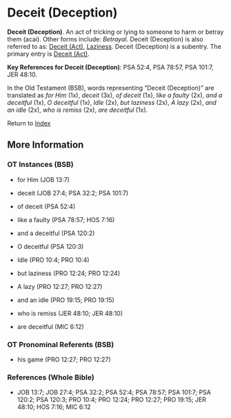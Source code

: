 # Deceit (Deception)
**Deceit (Deception)**. 
An act of tricking or lying to someone to harm or betray them (acai). 
Other forms include: 
*Betrayal*. 
Deceit (Deception) is also referred to as: 
[Deceit (Act)](Deceit.md), [Laziness](Laziness.md). 
Deceit (Deception) is a subentry. The primary entry is 
[Deceit (Act)](Deceit.md). 


**Key References for Deceit (Deception)**: 
PSA 52:4, PSA 78:57, PSA 101:7, JER 48:10. 


In the Old Testament (BSB), words representing “Deceit (Deception)” are translated as 
*for Him* (1x), *deceit* (3x), *of deceit* (1x), *like a faulty* (2x), *and a deceitful* (1x), *O deceitful* (1x), *Idle* (2x), *but laziness* (2x), *A lazy* (2x), *and an idle* (2x), *who is remiss* (2x), *are deceitful* (1x). 




Return to [Index](00-Index.md)

## More Information

### OT Instances (BSB)

* for Him (JOB 13:7)

* deceit (JOB 27:4; PSA 32:2; PSA 101:7)

* of deceit (PSA 52:4)

* like a faulty (PSA 78:57; HOS 7:16)

* and a deceitful (PSA 120:2)

* O deceitful (PSA 120:3)

* Idle (PRO 10:4; PRO 10:4)

* but laziness (PRO 12:24; PRO 12:24)

* A lazy (PRO 12:27; PRO 12:27)

* and an idle (PRO 19:15; PRO 19:15)

* who is remiss (JER 48:10; JER 48:10)

* are deceitful (MIC 6:12)



### OT Pronominal Referents (BSB)

* his game (PRO 12:27; PRO 12:27)



### References (Whole Bible)

* JOB 13:7; JOB 27:4; PSA 32:2; PSA 52:4; PSA 78:57; PSA 101:7; PSA 120:2; PSA 120:3; PRO 10:4; PRO 12:24; PRO 12:27; PRO 19:15; JER 48:10; HOS 7:16; MIC 6:12



